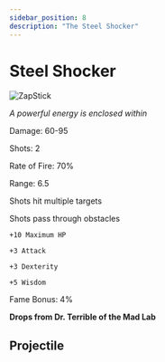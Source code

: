 ```yaml
---
sidebar_position: 8
description: "The Steel Shocker"
---
```


# Steel Shocker

![ZapStick](http://i.imgur.com/FChHlXd.png)

<i>A powerful energy is enclosed within</i>

Damage: 60-95

Shots: 2

Rate of Fire: 70% 

Range: 6.5

Shots hit multiple targets

Shots pass through obstacles

    +10 Maximum HP
    
    +3 Attack
    
    +3 Dexterity
    
    +5 Wisdom

Fame Bonus: 4%

**Drops from Dr. Terrible of the Mad Lab**

## Projectile

